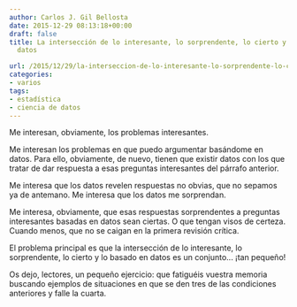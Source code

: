 ```yaml
---
author: Carlos J. Gil Bellosta
date: 2015-12-29 08:13:18+00:00
draft: false
title: La intersección de lo interesante, lo sorprendente, lo cierto y lo basado en
  datos

url: /2015/12/29/la-interseccion-de-lo-interesante-lo-sorprendente-lo-cierto-y-lo-basado-en-datos/
categories:
- varios
tags:
- estadística
- ciencia de datos
---
```


Me interesan, obviamente, los problemas interesantes.

Me interesan los problemas en que puedo argumentar basándome en datos. Para ello, obviamente, de nuevo, tienen que existir datos con los que tratar de dar respuesta a esas preguntas interesantes del párrafo anterior.

Me interesa que los datos revelen respuestas no obvias, que no sepamos ya de antemano. Me interesa que los datos me sorprendan.

Me interesa, obviamente, que esas respuestas sorprendentes a preguntas interesantes basadas en datos sean ciertas. O que tengan visos de certeza. Cuando menos, que no se caigan en la primera revisión crítica.

El problema principal es que la intersección de lo interesante, lo sorprendente, lo cierto y lo basado en datos es un conjunto... ¡tan pequeño!

Os dejo, lectores, un pequeño ejercicio: que fatiguéis vuestra memoria buscando ejemplos de situaciones en que se den tres de las condiciones anteriores y falle la cuarta.
